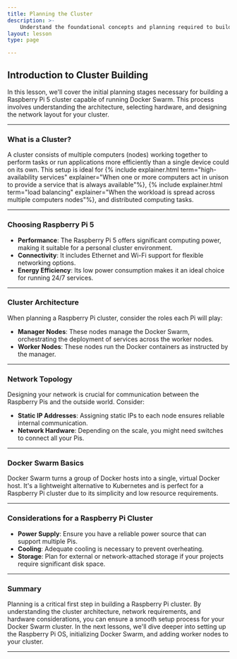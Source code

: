 ```yaml
---
title: Planning the Cluster
description: >-
    Understand the foundational concepts and planning required to build a Raspberry Pi 5 cluster with Docker Swarm.
layout: lesson
type: page

---
```


## Introduction to Cluster Building

In this lesson, we'll cover the initial planning stages necessary for building a Raspberry Pi 5 cluster capable of running Docker Swarm. This process involves understanding the architecture, selecting hardware, and designing the network layout for your cluster.

---

### What is a Cluster?

A cluster consists of multiple computers (nodes) working together to perform tasks or run applications more efficiently than a single device could on its own. This setup is ideal for {% include explainer.html term="high-availability services" explainer="When one or more computers act in unison to provide a service that is always available"%}, {% include explainer.html term="load balancing" explainer="When the workload is spread across multiple computers nodes"%}, and distributed computing tasks.

---

### Choosing Raspberry Pi 5

- **Performance**: The Raspberry Pi 5 offers significant computing power, making it suitable for a personal cluster environment.
- **Connectivity**: It includes Ethernet and Wi-Fi support for flexible networking options.
- **Energy Efficiency**: Its low power consumption makes it an ideal choice for running 24/7 services.

---

### Cluster Architecture

When planning a Raspberry Pi cluster, consider the roles each Pi will play:

- **Manager Nodes**: These nodes manage the Docker Swarm, orchestrating the deployment of services across the worker nodes.
- **Worker Nodes**: These nodes run the Docker containers as instructed by the manager.

---

### Network Topology

Designing your network is crucial for communication between the Raspberry Pis and the outside world. Consider:

- **Static IP Addresses**: Assigning static IPs to each node ensures reliable internal communication.
- **Network Hardware**: Depending on the scale, you might need switches to connect all your Pis.

---

### Docker Swarm Basics

Docker Swarm turns a group of Docker hosts into a single, virtual Docker host. It's a lightweight alternative to Kubernetes and is perfect for a Raspberry Pi cluster due to its simplicity and low resource requirements.

---

### Considerations for a Raspberry Pi Cluster

- **Power Supply**: Ensure you have a reliable power source that can support multiple Pis.
- **Cooling**: Adequate cooling is necessary to prevent overheating.
- **Storage**: Plan for external or network-attached storage if your projects require significant disk space.

---

### Summary

Planning is a critical first step in building a Raspberry Pi cluster. By understanding the cluster architecture, network requirements, and hardware considerations, you can ensure a smooth setup process for your Docker Swarm cluster. In the next lessons, we'll dive deeper into setting up the Raspberry Pi OS, initializing Docker Swarm, and adding worker nodes to your cluster.

---
